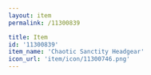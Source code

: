 ```yaml
---
layout: item
permalink: /11300839

title: Item
id: '11300839'
item_name: 'Chaotic Sanctity Headgear'
icon_url: 'item/icon/11300746.png'
---
```

